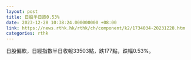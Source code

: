 ```yaml
---
layout: post
title: 日股半日跌0.53%
date: 2023-12-28 10:38:24.000000000 +08:00
link: https://news.rthk.hk/rthk/ch/component/k2/1734034-20231228.htm
categories: rthk
---
```


日股偏軟，日經指數半日收報33503點，跌177點，跌幅0.53%。
